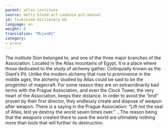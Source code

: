 ```yaml
---
parent: atlas-institute
source: melty-blood-act-cadenza-ps2-manual
id: tsukihime-dictionary-mb
language: en
weight: 6
translation: "Mcjon01"
category:
- place
---
```


The institute Sion belonged to, and one of the three major branches of the Association. Located in the Atlas mountains of Egypt, it is a place where those dedicated to the study of alchemy gather. Colloquially known as the Giant’s Pit.
Unlike the modern alchemy that rose to prominence in the middle ages, the alchemy studied by Atlas could be said to be the progenitor of magecraft. For some reason they are on extraordinarily bad terms with the Prague Association, and even the Clock Tower, the very heart of the Association, keeps their distance.
In order to avoid the “end” proven by their first director, they endlessly create and dispose of weapon after weapon.
There is a saying in the Prague Association: “Lift not the seal of Atlas, lest ye destroy the world seven times over.”
…The reason being that the weapons created there to save the world are ultimately nothing more than tools that will further its destruction.
